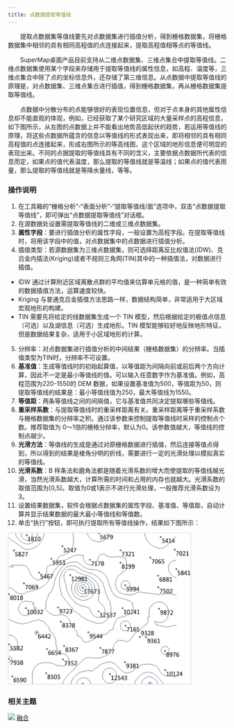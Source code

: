 ```yaml
---
title: 点数据提取等值线
---
```


　　提取点数据集等值线要先对点数据集进行插值分析，得到栅格数据集，将栅格数据集中相邻的具有相同高程值的点连接起来，提取高程值相等点的等值线。

　　SuperMap桌面产品目前支持从二维点数据集、三维点集合中提取等值线。二维点数据集使用某个字段来存储用于提取等值线的属性信息，如高程、温度等，三维点集合中除了点的坐标信息外，还存储了第三维信息。从点数据中提取等值线的原理是，对点数据集、三维点集合进行插值，得到栅格数据集，再从栅格数据集提取等值线。

　　点数据中分散分布的点能够很好的表现位置信息，但对于点本身的其他属性信息却不能直观的体现，例如，已经获取了某个研究区域的大量采样点的高程信息，如下图所示，从左图的点数据上并不能看出地势高低起伏的趋势，若运用等值线的原理，将这些点数据所蕴含的信息以等值线的形式表现出来，即将相邻的具有相同高程值的点连接起来，形成右图所示的等高线图，这个区域的地形信息便可明显的表现出来。不同的点据提取的等值线具有不同的含义，主要依据点数据所代表的信息而定，如果点的值代表温度，那么提取的等值线就是等温线；如果点的值代表雨量，那么提取的等值线就是等降水量线，等等。




### 操作说明

 1. 在工具箱的“栅格分析”-“表面分析”-“提取等值线/面”选项中，双击“点数据提取等值线”，即可弹出“点数据提取等值线”对话框。
 2. 在源数据处设置需提取等值线的二维或三维点数据集。
 3. **属性字段**：要进行插值分析的属性字段，一般设置为高程字段。在提取等值线时，将用该字段中的值，对点数据集中的点数据进行插值分析。
 4. 插值类型：若源数据集为三维点数据集，则可选择距离反比权值法(IDW)、克吕金内插法(Kriging)或者不规则三角网(TIN)其中的一种插值法，对数据进行插值。

   - IDW 通过计算附近区域离散点群的平均值来估算单元格的值，是一种简单有效的数据插值方法，运算速度较快。
   - Kriging 与普通克吕金插值方法思路一样，数据结构简单，非常适用于大区域宏观地形的构建。
   - TIN 需要先将给定的线数据集生成一个 TIN 模型，然后根据给定的极值点信息（可选）以及湖信息（可选）生成地形。TIN 模型能够较好地反映地形特征，但是数据结果复杂，适用于小区域地形的计算。 

 5. 分辨率：对点数据集进行插值分析的中间结果（栅格数据集）的分辨率。当插值类型为TIN时，分辨率不可设置。
 6.  **基准值**：生成等值线时的初始起算值，以等值距为间隔向前或前后两个方向计算，因此不一定是最小等值线的值。可以输入任意数字作为基准值。例如，高程范围为220-1550的 DEM 数据，如果设置基准值为500，等值距为50，则提取等值线的结果是：最小等值线值为250，最大等值线为1550。
 7. **等值距**：两条等值线之间的间隔值，它与基准值共同决定提取哪些等值线。
 8. **重采样系数**：与提取等值线时的重采样距离有关。重采样距离等于重采样系数与栅格数据集的分辨率之积。通过该参数来控制提取等值线时采样的控制点个数。推荐取值为 0～1倍的栅格分辩率，默认为0。该参数值越大，等值线的控制点越少。
 9. **光滑方法**：等值线的生成是通过对原栅格数据进行插值，然后连接等值点得到，所以得到的结果是棱角分明的折线，需要进行一定的光滑处理以模拟真实的等值线。
 10. **光滑系数**：B 样条法和磨角法都是随着光滑系数的增大而使提取的等值线越光滑，当然光滑系数越大，计算所需的时间和占用的内存也就越大。光滑系数的取值范围为[0,5]。取值为0或1表示不进行光滑处理，一般推荐光滑系数设为3。
 11. 设置结果数据集，软件会根据点数据集的属性字段、基准值、等值距，自动计算并显示结果数据的最大最小等值线和等值数。
 12. 单击“执行”按钮，即可执行提取所有等值线操作，结果如下图所示：  

  ![](img/ExtractIsoline.png)



### 相关主题

![](img/smalltitle.png) [融合](Datafuse.html)



